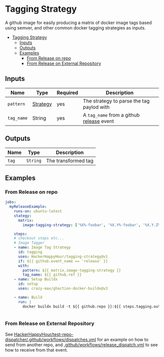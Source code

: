 # Tagging Strategy

A github image for easily producing a matrix of docker image tags based
using semver, and other common docker tagging strategies as inputs.

- [Tagging Strategy](#tagging-strategy)
  - [Inputs](#inputs)
  - [Outputs](#outputs)
  - [Examples](#examples)
    - [From Release on repo](#from-release-on-repo)
    - [From Release on External Repository](#from-release-on-external-repository)

## Inputs

| Name             | Type    | Required   | Description                        |
|------------------|---------|------------|------------------------------------|
| `pattern`        | [Strategy](#strategies) | yes | The strategy to parse the tag paylod with |
| `tag_name` | String | yes | A `tag_name` from a github [release][] event |


## Outputs

| Name             | Type    | Description |
|------------------|---------|-------------|
| `tag` | `String` | The transformed tag |

## Examples

### From Release on repo 
```yaml
jobs:
  myReleaseExample:
    runs-on: ubuntu-latest
    stategy:
      matrix:
        image-tagging-strategy: ['%X%-foobar', '%X.Y%-foobar', '%X.Y.Z%-foobar']

    steps:
    # checkout steps etc...
    # Image Tagger
    - name: Image Tag Strategy
      id: tagging
      uses: HackerHappyHour/tagging-strategy@v1
      if: ${{ github.event_name == 'release' }}
      with:
        pattern: ${{ matrix.image-tagging-strategy }}
        tag_name: ${{ github.ref }}
    - name: Setup Buildx
      id: setup
      uses: crazy-max/ghaction-docker-buildx@v3

    - name: Build
      run: |
        docker buildx build -t ${{ github.repo }}:${{ steps.tagging.outputs.tag }} .
  
```

### From Release on External Repository 

See [HackerHappyHour/test-repo-dispatcher/.github/workflows/dispatches.yml][dispatch_example] for an example on how to send from another repo, and [.github/workflows/release_dispatch.yml](/.github/workflows/release_dispatch.yml) to see how to receive from that event.

[dispatch_example]: https://github.com/HackerHappyHour/test-repo-dispatcher/blob/master/.github/workflows/dispatches.yml 
[release]: https://docs.github.com/en/actions/reference/events-that-trigger-workflows#release
